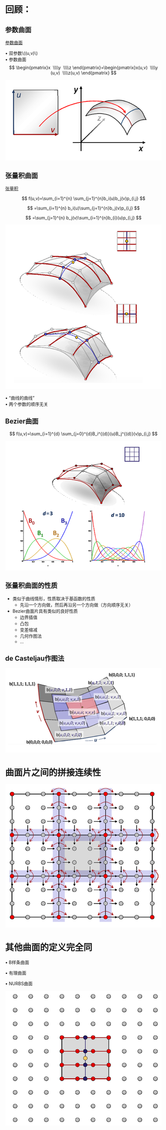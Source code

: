 # 回顾：  

## 参数曲面
[参数曲面](https://caterpillarstudygroup.github.io/GAMES102_mdbook/ParametricFitting/VectorValue.html)   

• 双参数\\((u,v)\\)     
• 参数曲面  
$$
\begin{pmatrix}x
 \\\\y 
 \\\\z
\end{pmatrix}=\begin{pmatrix}x(u,v)
 \\\\y (u,v)
 \\\\z(u,v)
\end{pmatrix}
$$

![](../assets/曲面2.png)



## 张量积曲面  

[张量积](https://caterpillarstudygroup.github.io/GAMES102_mdbook/ParametricFitting/Multi.html)  

$$
f(u,v)=\sum_{i=1}^{n} \sum_{j=1}^{n}b_i(u)b_j(v)p_{i,j}
$$

$$
=\sum_{i=1}^{n} b_i(u)\sum_{j=1}^{n}b_j(v)p_{i,j}
$$

$$
=\sum_{j=1}^{n} b_j(v)\sum_{i=1}^{n}b_{i}(u)p_{i,j}
$$

![](../assets/曲面5.png)   


• “曲线的曲线”      
• 两个参数的顺序无关    


## Bezier曲面   

$$
f(u,v)=\sum_{i=1}^{d} \sum_{j=0}^{d}B_i^{(d)}(u)B_j^{(d)}(v)p_{i,j}
$$

![](../assets/曲面6.png)   

 
## 张量积曲面的性质    

 - 类似于曲线情形，性质取决于基函数的性质      
    - 先沿一个方向做，然后再沿另一个方向做（方向顺序无关）     
 - Bezier曲面片具有类似的良好性质    
    - 边界插值     
    - 凸包    
    - 变差缩减    
    - 几何作图法     
    - …     


## de Casteljau作图法    

![](../assets/曲面7.png)   


# 曲面片之间的拼接连续性    

![](../assets/曲面10.png)   


# 其他曲面的定义完全同    

• B样条曲面    

• 有理曲面    

• NURBS曲面    

![](../assets/曲面11.png)   